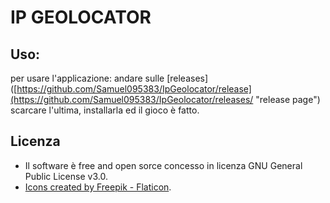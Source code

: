 IP GEOLOCATOR
===============
Uso:
---------
per usare l'applicazione: andare sulle [releases]([https://github.com/Samuel095383/IpGeolocator/release](https://github.com/Samuel095383/IpGeolocator/releases/ "release page") scarcare l'ultima, installarla ed il gioco è fatto.

Licenza
---------
- Il software è free and open sorce concesso in licenza GNU General Public License v3.0.
- <a href="https://www.flaticon.com/free-icons/logout" title="logout icons">Icons created by Freepik - Flaticon</a>.
